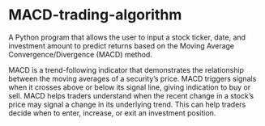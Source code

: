 # MACD-trading-algorithm
A Python program that allows the user to input a stock ticker, date, and investment amount to predict returns based on the Moving Average Convergence/Divergence (MACD) method.


MACD is a trend-following indicator that demonstrates the relationship between the moving averages of a security’s price. MACD triggers signals when it crosses above or below its signal line, giving indication to buy or sell. MACD helps traders understand when the recent change in a stock’s price may signal a change in its underlying trend. This can help traders decide when to enter, increase, or exit an investment position.
